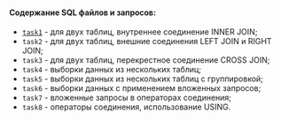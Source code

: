 #### Содержание SQL файлов и запросов:
- [`task1`](https://github.com/CostaVaryn/myDraft/tree/master/src/test/java/stepik/interactiveSQLtrainer/SQLqueries/block2/task1.sql) - для двух таблиц, внутреннее соединение INNER JOIN;
- `task2` - для двух таблиц, внешние соединения LEFT JOIN и RIGHT JOIN;
- `task3` - для двух таблиц, перекрестное соединение CROSS JOIN;
- `task4` - выборки данных из нескольких таблиц;
- `task5` - выборки данных из нескольких таблиц с группировкой;
- `task6` - выборки данных с применением вложенных запросов;
- `task7` - вложенные запросы в операторах соединения;
- `task8` - операторы соединения, использование USING.